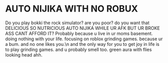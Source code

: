 # AUTO NIJIKA WITH NO ROBUX
Do you play bokki the rock simulator? are you poor? do you want that DELICIOUS SO NUTRICIOUS AUTO NIJIKA WHILE UR AFK BUT UR BROKE ASS CANT AFFORD IT?
Probably because u live in ur moms basement.
doing nothing with your life.
focusing on roblox grinding games.
because ur a bum.
and no one likes you.\n
and the only way for you to get joy in life is to play grinding games.
and u probably smell too.
green aura with flies looking head ahh.